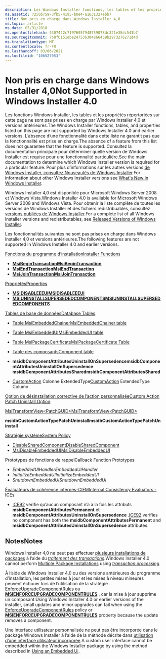 ```yaml
---
description: Les Windows Installer fonctions, les tables et les propriétés répertoriées sur cette page ne sont pas prises en charge par Windows Installer&\# 160 ; 4.0 et versions antérieures.
ms.assetid: 7256b759-3fb5-4195-b0e4-a1631327ebb7
title: Non pris en charge dans Windows Installer 4,0
ms.topic: article
ms.date: 05/31/2018
ms.openlocfilehash: 4307422c71976057948759078dc321e38dc543b7
ms.sourcegitcommit: 7b8f6151ebe247536304866459b2973276271d4d
ms.translationtype: MT
ms.contentlocale: fr-FR
ms.lasthandoff: 03/06/2021
ms.locfileid: "106527053"
---
```

# <a name="not-supported-in-windows-installer-40"></a><span data-ttu-id="585ae-103">Non pris en charge dans Windows Installer 4,0</span><span class="sxs-lookup"><span data-stu-id="585ae-103">Not Supported in Windows Installer 4.0</span></span>

<span data-ttu-id="585ae-104">Les fonctions Windows Installer, les tables et les propriétés répertoriées sur cette page ne sont pas prises en charge par Windows Installer 4,0 et versions antérieures.</span><span class="sxs-lookup"><span data-stu-id="585ae-104">The Windows Installer functions, tables, and properties listed on this page are not supported by Windows Installer 4.0 and earlier versions.</span></span> <span data-ttu-id="585ae-105">L’absence d’une fonctionnalité dans cette liste ne garantit pas que la fonctionnalité est prise en charge.</span><span class="sxs-lookup"><span data-stu-id="585ae-105">The absence of a feature from this list does not guarantee that the feature is supported.</span></span> <span data-ttu-id="585ae-106">Consultez la documentation principale pour déterminer quelle version de Windows Installer est requise pour une fonctionnalité particulière.</span><span class="sxs-lookup"><span data-stu-id="585ae-106">See the main documentation to determine which Windows Installer version is required for a particular feature.</span></span> <span data-ttu-id="585ae-107">Pour plus d’informations sur les autres versions [de Windows Installer, consultez Nouveautés de Windows Installer](what-s-new-in-windows-installer.md).</span><span class="sxs-lookup"><span data-stu-id="585ae-107">For information about other Windows Installer versions see [What's New in Windows Installer](what-s-new-in-windows-installer.md).</span></span>

<span data-ttu-id="585ae-108">Windows Installer 4,0 est disponible pour Microsoft Windows Server 2008 et Windows Vista.</span><span class="sxs-lookup"><span data-stu-id="585ae-108">Windows Installer 4.0 is available for Microsoft Windows Server 2008 and Windows Vista.</span></span> <span data-ttu-id="585ae-109">Pour obtenir la liste complète de toutes les versions de Windows Installer et des fichiers redistribuables, consultez [versions publiées de Windows Installer](released-versions-of-windows-installer.md).</span><span class="sxs-lookup"><span data-stu-id="585ae-109">For a complete list of all Windows Installer versions and redistributables, see [Released Versions of Windows Installer](released-versions-of-windows-installer.md).</span></span>

<span data-ttu-id="585ae-110">Les fonctionnalités suivantes ne sont pas prises en charge dans Windows Installer 4,0 et versions antérieures.</span><span class="sxs-lookup"><span data-stu-id="585ae-110">The following features are not supported in Windows Installer 4.0 and earlier versions.</span></span>

[<span data-ttu-id="585ae-111">Fonctions du programme d’installation</span><span class="sxs-lookup"><span data-stu-id="585ae-111">Installer Functions</span></span>](installer-functions.md)

-   [<span data-ttu-id="585ae-112">**MsiBeginTransaction**</span><span class="sxs-lookup"><span data-stu-id="585ae-112">**MsiBeginTransaction**</span></span>](/windows/desktop/api/Msi/nf-msi-msibegintransactiona)
-   [<span data-ttu-id="585ae-113">**MsiEndTransaction**</span><span class="sxs-lookup"><span data-stu-id="585ae-113">**MsiEndTransaction**</span></span>](/windows/desktop/api/Msi/nf-msi-msiendtransaction)
-   [<span data-ttu-id="585ae-114">**MsiJoinTransaction**</span><span class="sxs-lookup"><span data-stu-id="585ae-114">**MsiJoinTransaction**</span></span>](/windows/desktop/api/Msi/nf-msi-msijointransaction)

[<span data-ttu-id="585ae-115">Propriétés</span><span class="sxs-lookup"><span data-stu-id="585ae-115">Properties</span></span>](properties.md)

-   [<span data-ttu-id="585ae-116">**MSIDISABLEEEUI**</span><span class="sxs-lookup"><span data-stu-id="585ae-116">**MSIDISABLEEEUI**</span></span>](msidisableeeui.md)
-   [<span data-ttu-id="585ae-117">**MSIUNINSTALLSUPERSEDEDCOMPONENTS**</span><span class="sxs-lookup"><span data-stu-id="585ae-117">**MSIUNINSTALLSUPERSEDEDCOMPONENTS**</span></span>](msiuninstallsupersededcomponents.md)

[<span data-ttu-id="585ae-118">Tables de base de données</span><span class="sxs-lookup"><span data-stu-id="585ae-118">Database Tables</span></span>](database-tables.md)

-   [<span data-ttu-id="585ae-119">Table MsiEmbeddedChainer</span><span class="sxs-lookup"><span data-stu-id="585ae-119">MsiEmbeddedChainer table</span></span>](msiembeddedchainer-table.md)
-   [<span data-ttu-id="585ae-120">Table MsiEmbeddedUI</span><span class="sxs-lookup"><span data-stu-id="585ae-120">MsiEmbeddedUI table</span></span>](msiembeddedui-table.md)
-   [<span data-ttu-id="585ae-121">Table MsiPackageCertificate</span><span class="sxs-lookup"><span data-stu-id="585ae-121">MsiPackageCertificate Table</span></span>](msipackagecertificate-table.md)
-   [<span data-ttu-id="585ae-122">Table des composants</span><span class="sxs-lookup"><span data-stu-id="585ae-122">Component table</span></span>](component-table.md)
- <span data-ttu-id="585ae-123">**msidbComponentAttributesUninstallOnSupersedence**</span><span class="sxs-lookup"><span data-stu-id="585ae-123">**msidbComponentAttributesUninstallOnSupersedence**</span></span>  
    <span data-ttu-id="585ae-124">**msidbComponentAttributesShared**</span><span class="sxs-lookup"><span data-stu-id="585ae-124">**msidbComponentAttributesShared**</span></span>  
    
-   <span data-ttu-id="585ae-125">[CustomAction](customaction-table.md) Colonne ExtendedType</span><span class="sxs-lookup"><span data-stu-id="585ae-125">[CustomAction](customaction-table.md) ExtendedType Column</span></span>  
    

[<span data-ttu-id="585ae-126">Option de désinstallation corrective de l’action personnalisée</span><span class="sxs-lookup"><span data-stu-id="585ae-126">Custom Action Patch Uninstall Option</span></span>](custom-action-patch-uninstall-option.md)



[<span data-ttu-id="585ae-127">MsiTransformView\<PatchGUID\></span><span class="sxs-lookup"><span data-stu-id="585ae-127">MsiTransformView\<PatchGUID\></span></span>](msitransformview.md)  

<span data-ttu-id="585ae-128">**msidbCustomActionTypePatchUninstall**</span><span class="sxs-lookup"><span data-stu-id="585ae-128">**msidbCustomActionTypePatchUninstall**</span></span>  


[<span data-ttu-id="585ae-129">Stratégie système</span><span class="sxs-lookup"><span data-stu-id="585ae-129">System Policy</span></span>](system-policy.md)

-   [<span data-ttu-id="585ae-130">DisableSharedComponent</span><span class="sxs-lookup"><span data-stu-id="585ae-130">DisableSharedComponent</span></span>](disablesharedcomponent.md)
-   [<span data-ttu-id="585ae-131">MsiDisableEmbeddedUI</span><span class="sxs-lookup"><span data-stu-id="585ae-131">MsiDisableEmbeddedUI</span></span>](msidisableembeddedui.md)

<span data-ttu-id="585ae-132">Prototypes de fonctions de rappel</span><span class="sxs-lookup"><span data-stu-id="585ae-132">Callback Function Prototypes</span></span>

-   <span data-ttu-id="585ae-133">*EmbeddedUIHandler*</span><span class="sxs-lookup"><span data-stu-id="585ae-133">*EmbeddedUIHandler*</span></span>
-   <span data-ttu-id="585ae-134">*InitializeEmbeddedUI*</span><span class="sxs-lookup"><span data-stu-id="585ae-134">*InitializeEmbeddedUI*</span></span>
-   <span data-ttu-id="585ae-135">*ShutdownEmbeddedUI*</span><span class="sxs-lookup"><span data-stu-id="585ae-135">*ShutdownEmbeddedUI*</span></span>

[<span data-ttu-id="585ae-136">Évaluateurs de cohérence internes-CIEM</span><span class="sxs-lookup"><span data-stu-id="585ae-136">Internal Consistency Evaluators - ICEs</span></span>](internal-consistency-evaluators-ices.md)

-   <span data-ttu-id="585ae-137">[ICE92](ice92.md) vérifie qu’aucun composant n’a à la fois les attributs **msidbComponentAttributesPermanent** et **msidbComponentAttributesUninstallOnSupersedence** .</span><span class="sxs-lookup"><span data-stu-id="585ae-137">[ICE92](ice92.md) verifies no component has both the **msidbComponentAttributesPermanent** and **msidbComponentAttributesUninstallOnSupersedence** attributes.</span></span>

## <a name="notes"></a><span data-ttu-id="585ae-138">Notes</span><span class="sxs-lookup"><span data-stu-id="585ae-138">Notes</span></span>

<span data-ttu-id="585ae-139">Windows Installer 4,0 ne peut pas effectuer [plusieurs installations de packages](multiple-package-installations.md) à l’aide du [*traitement des transactions*](t-gly.md).</span><span class="sxs-lookup"><span data-stu-id="585ae-139">Windows Installer 4.0 cannot perform [Multiple Package Installations](multiple-package-installations.md) using [*transaction processing*](t-gly.md).</span></span>

<span data-ttu-id="585ae-140">À l’aide de Windows Installer 4,0 ou des versions antérieures du programme d’installation, les petites mises à jour et les mises à niveau mineures peuvent échouer lors de l’utilisation de la stratégie [EnforceUpgradeComponentRules](enforceupgradecomponentrules.md) ou [**MSIENFORCEUPGRADECOMPONENTRULES**](msienforceupgradecomponentrules.md) , car la mise à jour supprime un composant.</span><span class="sxs-lookup"><span data-stu-id="585ae-140">Using Windows Installer 4.0 or earlier versions of the installer, small updates and minor upgrades can fail when using the [EnforceUpgradeComponentRules](enforceupgradecomponentrules.md) policy or [**MSIENFORCEUPGRADECOMPONENTRULES**](msienforceupgradecomponentrules.md) property because the update removes a component.</span></span>

<span data-ttu-id="585ae-141">Une interface utilisateur personnalisée ne peut pas être incorporée dans le package Windows Installer à l’aide de la méthode décrite dans [utilisation d’une interface utilisateur incorporée](using-an-embedded-ui.md).</span><span class="sxs-lookup"><span data-stu-id="585ae-141">A custom user interface cannot be embedded within the Windows Installer package by using the method described in [Using an Embedded UI](using-an-embedded-ui.md).</span></span>

 

 



